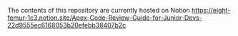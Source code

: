 The contents of this repository are currently hosted on Notion
https://eight-femur-1c3.notion.site/Apex-Code-Review-Guide-for-Junior-Devs-22d9555ec6168053b20efebb38407b2c
